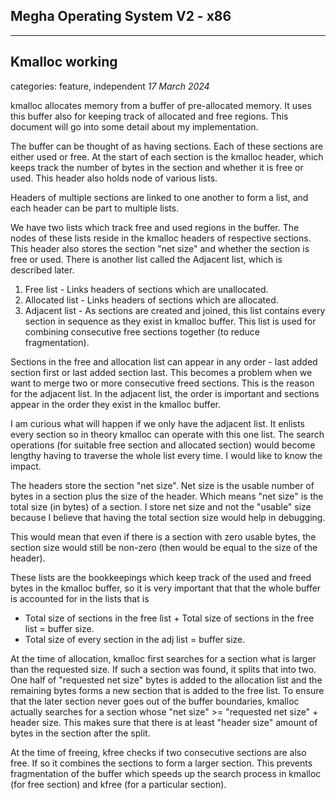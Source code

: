 ## Megha Operating System V2 - x86
------------------------------------------------------------------------------

## Kmalloc working
categories: feature, independent
_17 March 2024_

kmalloc allocates memory from a buffer of pre-allocated memory. It uses this buffer also for keeping
track of allocated and free regions. This document will go into some detail about my implementation.

The buffer can be thought of as having sections. Each of these sections are either used or free. At
the start of each section is the kmalloc header, which keeps track the number of bytes in the
section and whether it is free or used. This header also holds node of various lists.

Headers of multiple sections are linked to one another to form a list, and each header can be part 
to multiple lists.

We have two lists which track free and used regions in the buffer. The nodes of these lists reside
in the kmalloc headers of respective sections. This header also stores the section "net size" and
whether the section is free or used. There is another list called the Adjacent list, which is
described later.

1. Free list      - Links headers of sections which are unallocated.
2. Allocated list - Links headers of sections which are allocated.
3. Adjacent list  - As sections are created and joined, this list contains every section in sequence
   as they exist in kmalloc buffer. This list is used for combining consecutive free sections
   together (to reduce fragmentation).

Sections in the free and allocation list can appear in any order - last added section first or last
added section last. This becomes a problem when we want to merge two or more consecutive freed
sections. This is the reason for the adjacent list. In the adjacent list, the order is important and
sections appear in the order they exist in the kmalloc buffer.

I am curious what will happen if we only have the adjacent list. It enlists every section so in 
theory kmalloc can operate with this one list. The search operations (for suitable free section and
allocated section) would become lengthy having to traverse the whole list every time. I would like
to know the impact.

The headers store the section "net size". Net size is the usable number of bytes in a section plus
the size of the header. Which means "net size" is the total size (in bytes) of a section. I store
net size and not the "usable" size because I believe that having the total section size would help
in debugging.

This would mean that even if there is a section with zero usable bytes, the section size would still
be non-zero (then would be equal to the size of the header). 

These lists are the bookkeepings which keep track of the used and freed bytes in the kmalloc buffer,
so it is very important that that the whole buffer is accounted for in the lists that is
* Total size of sections in the free list + Total size of sections in the free list = buffer size.
* Total size of every section in the adj list = buffer size.

At the time of allocation, kmalloc first searches for a section what is larger than the requested
size. If such a section was found, it splits that into two. One half of "requested
net size" bytes is added to the allocation list and the remaining bytes forms a new section that
is added to the free list. To ensure that the later section never goes out of the buffer boundaries,
kmalloc actually searches for a section whose "net size" >= "requested net size" + header size. This
makes sure that there is at least "header size" amount of bytes in the section after the split.

At the time of freeing, kfree checks if two consecutive sections are also free. If so it combines
the sections to form a larger section. This prevents fragmentation of the buffer which speeds up
the search process in kmalloc (for free section) and kfree  (for a particular section).
